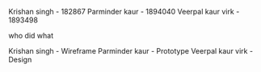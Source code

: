 Krishan singh       - 182867
Parminder kaur      - 1894040
Veerpal kaur virk   - 1893498



who did what

Krishan singh       - Wireframe
Parminder kaur      - Prototype
Veerpal kaur virk   - Design